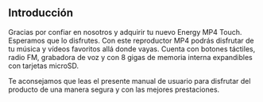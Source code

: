 ## Introducción

Gracias por confiar en nosotros y adquirir tu nuevo Energy MP4 Touch. Esperamos que lo disfrutes.
Con este reproductor MP4 podrás disfrutar de tu música y vídeos favoritos allá donde vayas. Cuenta con botones táctiles, radio FM, grabadora de voz y con 8 gigas de memoria interna expandibles con tarjetas microSD.

Te aconsejamos que leas el presente manual de usuario para disfrutar del producto de una manera segura y con las mejores prestaciones.
